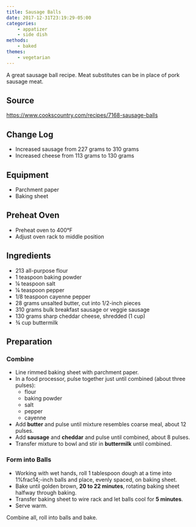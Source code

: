 ```yaml
---
title: Sausage Balls
date: 2017-12-31T23:19:29-05:00
categories: 
    - appatizer
    - side dish
methods:
    - baked
themes:  
    - vegetarian
---
```


A great sausage ball recipe. Meat substitutes can be in place of pork sausage meat.

## Source
https://www.cookscountry.com/recipes/7168-sausage-balls

## Change Log

-   Increased sausage from 227 grams to 310 grams
-   Increased cheese from 113 grams to 130 grams

## Equipment

-   Parchment paper
-   Baking sheet

## Preheat Oven

-   Preheat oven to 400°F
-   Adjust oven rack to middle position

## Ingredients

-   213 all-purpose flour
-   1 teaspoon baking powder
-   ¼ teaspoon salt
-   ¼ teaspoon pepper
-   1/8 teaspoon cayenne pepper
-   28 grams unsalted butter, cut into 1/2-inch pieces
-   310 grams bulk breakfast sausage or veggie sausage
-   130 grams sharp cheddar cheese, shredded (1 cup)
-   ¾ cup buttermilk

## Preparation

### Combine

-   Line rimmed baking sheet with parchment paper.
-   In a food processor, pulse together just until combined (about three
    pulses):
    -   flour
    -   baking powder
    -   salt
    -   pepper
    -   cayenne
-   Add **butter** and pulse until mixture resembles coarse meal, about
    12 pulses.
-   Add **sausage** and **cheddar** and pulse until combined, about 8
    pulses.
-   Transfer mixture to bowl and stir in **buttermilk** until combined.

### Form into Balls

-   Working with wet hands, roll 1 tablespoon dough at a time into
    1%frac14;-inch balls and place, evenly spaced, on baking sheet.
-   Bake until golden brown, **20 to 22 minutes**, rotating baking sheet
    halfway through baking.
-   Transfer baking sheet to wire rack and let balls cool for **5
    minutes**.
-   Serve warm.

Combine all, roll into balls and bake.

